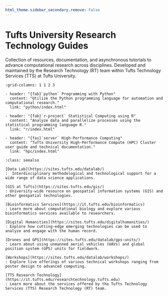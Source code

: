 ```yaml
---
html_theme.sidebar_secondary.remove: False
---
```


# Tufts University Research Technology Guides

Collection of resources, documentation, and asynchronous tutorials to advance computational research across disciplines.
Developed and maintained by the Research Technology (RT) team within Tufts Technology Services (TTS) at Tufts University.

```{gallery-grid}
:grid-columns: 1 1 2 3

- header: "{fab}`python` Programming with Python"
  content: "Utilize the Python programming language for automation and computational research."
  link: "python/index.html"

- header: "{fab}`r-project` Statistical Computing using R"
  content: "Analyze data and parallelize processes using the statistical programming language R."
  link: "r/index.html"

- header: "{fas}`server` High-Performance Computing"
  content: "Tufts University High-Performance Compute (HPC) Cluster user guide and technical documentation."
  link: "hpc/index.html"
```

```{admonition} Other Useful Resources
:class: seealso

[Data Lab](https://sites.tufts.edu/datalab/)
:  Interdisciplinary methodological and technological support for a wide range of data science applications.

[GIS at Tufts](https://sites.tufts.edu/gis/)
: University-wide resource on geospatial information systems (GIS) and other geospatial technologies.

[Bioinformatics Services](https://it.tufts.edu/bioinformatics)
: Learn more about computational biology and explore various bioinformatics services available to researchers.

[Digital Humanities](https://sites.tufts.edu/digitalhumanities/)
: Explore how cutting-edge emerging technologies can be used to analyze and engage with the human record.

[Drones and GPS](https://sites.tufts.edu/datalab/gps-units/)
: Learn about using unmanned aerial vehicles (UAVs) and global position system (GPS) units for fieldwork.

[Workshops](https://sites.tufts.edu/datalab/workshops/)
: Explore live offerings of various technical workshops ranging from poster design to advanced computing.

[TTS Research Technology](https://it.tufts.edu/researchtechnology.tufts.edu)
: Learn more about the services offered by the Tufts Technology Services (TTS) Research Technology (RT) team.
```
